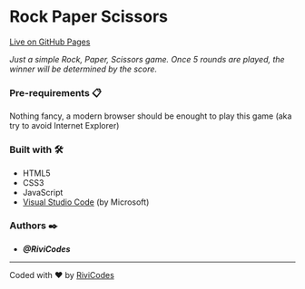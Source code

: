 # Rock Paper Scissors

[Live on GitHub Pages](https://rivicodes.github.io/rock-paper-scissors/)

_Just a simple Rock, Paper, Scissors game. Once 5 rounds are played, the winner will be determined by the score._

### Pre-requirements 📋

Nothing fancy, a modern browser should be enought to play this game (aka try to avoid Internet Explorer)

### Built with 🛠️

* HTML5
* CSS3
* JavaScript
* [Visual Studio Code](https://code.visualstudio.com/) (by Microsoft)

### Authors ✒️

* ***@RiviCodes***

---

Coded with ❤️ by [RiviCodes](https://github.com/RiviCodes)

